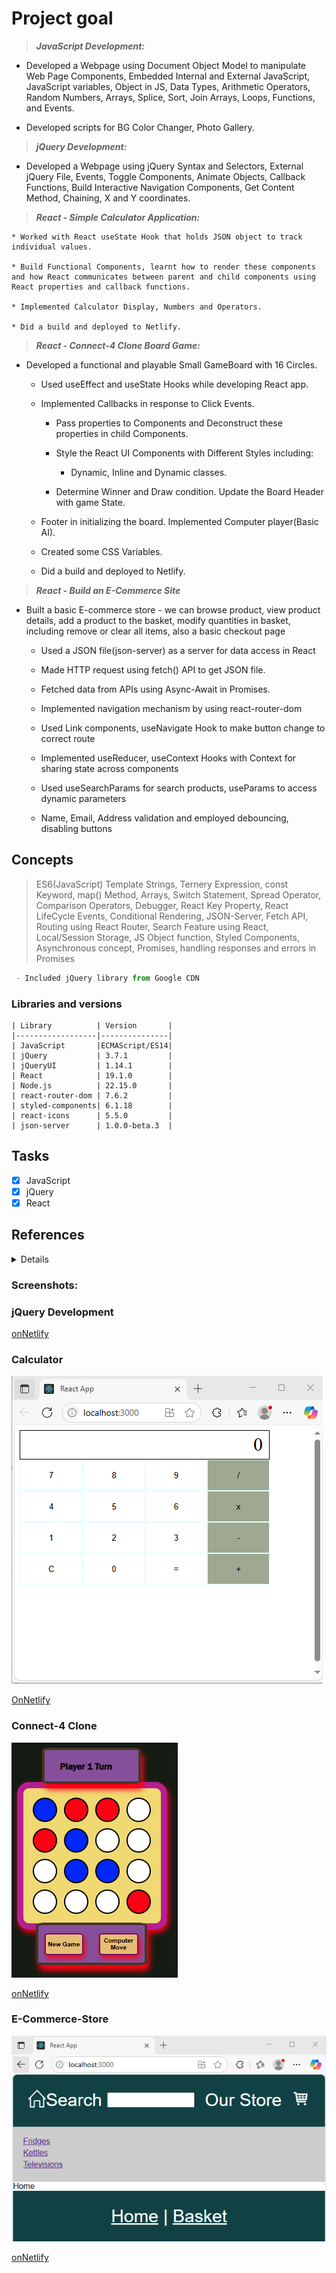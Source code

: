 # Project goal

> ***_JavaScript_ Development:*** 

  * Developed a Webpage using Document Object Model to manipulate Web Page Components, Embedded Internal and External JavaScript, JavaScript variables, Object in JS, Data Types, Arithmetic Operators, Random Numbers, Arrays, Splice, Sort, Join Arrays, Loops, Functions, and Events.

  * Developed scripts for BG Color Changer, Photo Gallery.

> ***_jQuery_ Development:***

  * Developed a Webpage using jQuery Syntax and Selectors, External jQuery File, Events, Toggle Components, Animate Objects, Callback Functions, Build Interactive Navigation Components, Get Content Method, Chaining, X and Y coordinates.
  
> ***_React_ - Simple Calculator Application:***

    * Worked with React useState Hook that holds JSON object to track individual values.
    
    * Build Functional Components, learnt how to render these components and how React communicates between parent and child components using React properties and callback functions.
    
    * Implemented Calculator Display, Numbers and Operators.
    
    * Did a build and deployed to Netlify.
  
  
> ***_React_ - Connect-4 Clone Board Game:***

  * Developed a functional and playable Small GameBoard with 16 Circles.
  
      * Used useEffect and useState Hooks while developing React app.
    
      * Implemented Callbacks in response to Click Events. 
      
          * Pass properties to Components and Deconstruct these properties in child Components.
      
          * Style the React UI Components with Different Styles including:
              -  Dynamic, Inline and Dynamic classes.
      
          * Determine Winner and Draw condition. Update the Board Header with game State.
    
      * Footer in initializing the board. Implemented Computer player(Basic AI).
    
      * Created some CSS Variables.
  
      * Did a build and deployed to Netlify.


> ***_React_ - Build an E-Commerce Site***

  * Built a basic E-commerce store - we can browse product, view product details, add a product to the basket,
    modify quantities in basket, including remove or clear all items, also a basic checkout page
  
    * Used a JSON file(json-server) as a server for data access in React 
    
    * Made HTTP request using fetch() API to get JSON file.
    
    * Fetched data from APIs using Async-Await in Promises.
     
    * Implemented navigation mechanism by using react-router-dom
    
    * Used Link components, useNavigate Hook to make button change to correct route 
    
    * Implemented useReducer, useContext Hooks with Context for sharing state across components
    
    * Used useSearchParams for search products, useParams to access dynamic parameters 
    
    * Name, Email, Address validation and employed debouncing, disabling buttons
  

## Concepts  
<!-- #### Libraries -->

>  ES6(JavaScript) Template Strings, Ternery Expression, const Keyword, map() Method, Arrays, Switch Statement, Spread Operator, Comparison Operators, 
>  Debugger, React Key Property, React LifeCycle Events, Conditional Rendering, JSON-Server, Fetch API, Routing using React Router, Search Feature using React, Local/Session Storage, JS Object function, Styled Components, Asynchronous concept, Promises, handling responses and errors in Promises

```js
 - Included jQuery library from Google CDN  
 ```
 
### Libraries and versions

```
| Library          | Version       | 
|------------------|---------------|
| JavaScript       |ECMAScript/ES14|                
| jQuery           | 3.7.1         | 
| jQueryUI         | 1.14.1        |
| React            | 19.1.0        |
| Node.js          | 22.15.0       |
| react-router-dom | 7.6.2         |
| styled-components| 6.1.18        |
| react-icons      | 5.5.0         |
| json-server      | 1.0.0-beta.3  |
```

## Tasks

- [x] JavaScript
- [x] jQuery
- [x] React

## References
<details>

  [StackOverflowQ/A](https://stackoverflow.com  "QA")<br>
  [Medium](https://medium.com)<br>
  [Tutorialspoint](https://www.tutorialspoint.com)<br>
  [W3Schools](https://www.w3schools.com)
  
</details>

### Screenshots:

### jQuery Development
[onNetlify](https://glowing-scone-599a90.netlify.app/)

### Calculator

![Calculator](./images/calculator.png)

[OnNetlify](https://teal-bienenstitch-6e2de9.netlify.app/)


### Connect-4 Clone
![Connect-4 Clone](./images/connect4.png)

[onNetlify](https://iridescent-quokka-786002.netlify.app/)

### E-Commerce-Store
![E-Store](./images/e-store.png)

[onNetlify](https://effortless-kashata-1b1576.netlify.app/)




